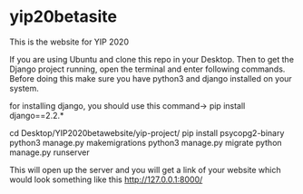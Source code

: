 # yip20betasite
This is the website for YIP 2020

If you are using Ubuntu and clone this repo in your Desktop. Then to get the Django project running, open the terminal and enter following commands. Before doing this make sure you have python3 and django installed on your system.

for installing django, you should use this command-> pip install django==2.2.*

cd Desktop/YIP2020betawebsite/yip-project/
pip install psycopg2-binary
python3 manage.py makemigrations
python3 manage.py migrate
python manage.py runserver

This will open up the server and you will get a link of your website which would look something like this http://127.0.0.1:8000/
